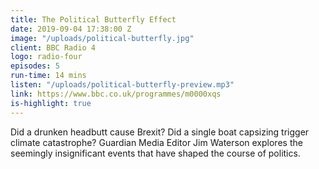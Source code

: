 ```yaml
---
title: The Political Butterfly Effect
date: 2019-09-04 17:38:00 Z
image: "/uploads/political-butterfly.jpg"
client: BBC Radio 4
logo: radio-four
episodes: 5
run-time: 14 mins
listen: "/uploads/political-butterfly-preview.mp3"
link: https://www.bbc.co.uk/programmes/m0000xqs
is-highlight: true
---
```


Did a drunken headbutt cause Brexit? Did a single boat capsizing trigger climate catastrophe? Guardian Media Editor Jim Waterson explores the seemingly insignificant events that have shaped the course of politics.